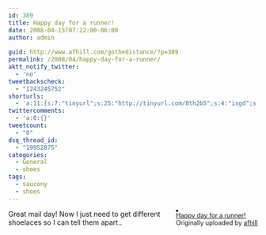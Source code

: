 ```yaml
---
id: 389
title: Happy day for a runner!
date: 2008-04-15T07:22:00-06:00
author: admin
  
guid: http://www.afhill.com/gothedistance/?p=389
permalink: /2008/04/happy-day-for-a-runner/
aktt_notify_twitter:
  - 'no'
tweetbackscheck:
  - "1243245752"
shorturls:
  - 'a:11:{s:7:"tinyurl";s:25:"http://tinyurl.com/8th2b5";s:4:"isgd";s:17:"http://is.gd/fjpJ";s:5:"bitly";s:19:"http://bit.ly/vvrnF";s:5:"snipr";s:22:"http://snipr.com/9sj4h";s:5:"snurl";s:22:"http://snurl.com/9sj4h";s:7:"snipurl";s:24:"http://snipurl.com/9sj4h";s:4:"trim";s:17:"http://tr.im/4ac0";s:5:"adjix";s:207:"(10 Jan 2008 temporary restriction: API requires valid partnerID or partnerEmail key in request. Contact us if this affects you.) Invalid Adjix request. API documentation @ http://web.adjix.com/AdjixAPI.html";s:4:"advu";s:203:"(10 Jan 2008 temporary restriction: API requires valid partnerID or partnerEmail key in request. Contact us if this affects you.) Invalid Adjix request. API documentation @ http://web.ad.vu/AdjixAPI.html";s:4:"zima";s:19:"http://zi.ma/ba2022";s:9:"permalink";s:67:"http://www.afhill.com/gothedistance/2008/04/happy-day-for-a-runner/";}'
twittercomments:
  - 'a:0:{}'
tweetcount:
  - "0"
dsq_thread_id:
  - "19952875"
categories:
  - General
  - shoes
tags:
  - saucony
  - shoes
---
```

<div style="float: right; margin-left: 10px; margin-bottom: 10px;">
  <a href="http://www.flickr.com/photos/afhill/2415651615/" title="photo sharing"><img src="http://farm4.static.flickr.com/3028/2415651615_061ddd760b_m.jpg" alt="" style="border: solid 2px #000000;" /></a> <br /> <span style="font-size: 0.9em; margin-top: 0px;"> <a href="http://www.flickr.com/photos/afhill/2415651615/">Happy day for a runner!</a> <br /> Originally uploaded by <a href="http://www.flickr.com/people/afhill/">afhill</a> </span>
</div>

Great mail day! Now I just need to get different shoelaces so I can tell them apart..<br clear="all" />